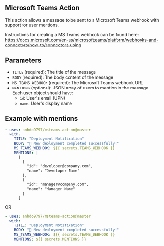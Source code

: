 ## Microsoft Teams Action

This action allows a message to be sent to a Microsoft Teams webhook with support for user mentions.

Instructions for creating a MS Teams webhook can be found here:
https://docs.microsoft.com/en-us/microsoftteams/platform/webhooks-and-connectors/how-to/connectors-using

## Parameters

- `TITLE` (required): The title of the message
- `BODY` (required): The body content of the message  
- `MS_TEAMS_WEBHOOK` (required): The Microsoft Teams webhook URL
- `MENTIONS` (optional): JSON array of users to mention in the message. Each user object should have:
  - `id`: User's email (UPN)
  - `name`: User's display name

## Example with mentions
```yaml
- uses: anhdo9797/msteams-action@master
  with:
    TITLE: "Deployment Notification"
    BODY: "🚀 New deployment completed successfully!"
    MS_TEAMS_WEBHOOK: ${{ secrets.TEAMS_WEBHOOK }}
    MENTIONS: |
      [
        {
          "id": "developer@company.com",
          "name": "Developer Name"
        },
        {
          "id": "manager@company.com",
          "name": "Manager Name"
        }
      ]
```
OR
```yaml
- uses: anhdo9797/msteams-action@master
  with:
    TITLE: "Deployment Notification"
    BODY: "🚀 New deployment completed successfully!"
    MS_TEAMS_WEBHOOK: ${{ secrets.TEAMS_WEBHOOK }}
    MENTIONS: ${{ secrets.MENTIONS }}
```

 
